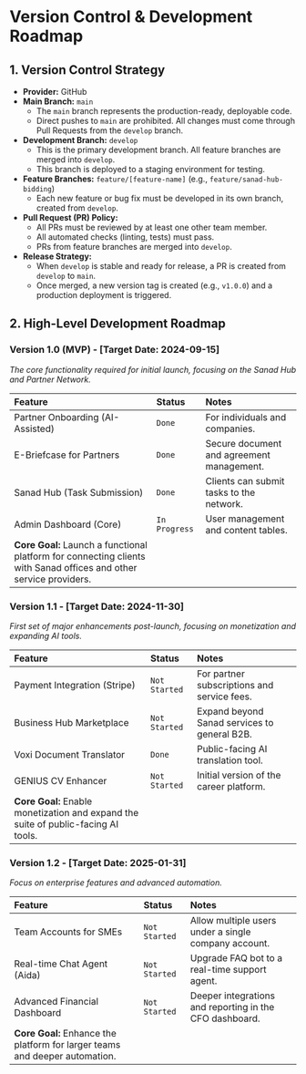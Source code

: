 
# Version Control & Development Roadmap

## 1. Version Control Strategy
- **Provider:** GitHub
- **Main Branch:** `main`
  - The `main` branch represents the production-ready, deployable code.
  - Direct pushes to `main` are prohibited. All changes must come through Pull Requests from the `develop` branch.
- **Development Branch:** `develop`
  - This is the primary development branch. All feature branches are merged into `develop`.
  - This branch is deployed to a staging environment for testing.
- **Feature Branches:** `feature/[feature-name]` (e.g., `feature/sanad-hub-bidding`)
  - Each new feature or bug fix must be developed in its own branch, created from `develop`.
- **Pull Request (PR) Policy:**
  - All PRs must be reviewed by at least one other team member.
  - All automated checks (linting, tests) must pass.
  - PRs from feature branches are merged into `develop`.
- **Release Strategy:**
  - When `develop` is stable and ready for release, a PR is created from `develop` to `main`.
  - Once merged, a new version tag is created (e.g., `v1.0.0`) and a production deployment is triggered.

## 2. High-Level Development Roadmap

### Version 1.0 (MVP) - [Target Date: 2024-09-15]
*The core functionality required for initial launch, focusing on the Sanad Hub and Partner Network.*

| Feature                     | Status      | Notes                               |
| :-------------------------- | :---------- | :---------------------------------- |
| Partner Onboarding (AI-Assisted) | `Done`      | For individuals and companies.      |
| E-Briefcase for Partners    | `Done`      | Secure document and agreement management. |
| Sanad Hub (Task Submission) | `Done`      | Clients can submit tasks to the network. |
| Admin Dashboard (Core)      | `In Progress` | User management and content tables. |
| **Core Goal:** Launch a functional platform for connecting clients with Sanad offices and other service providers. |

### Version 1.1 - [Target Date: 2024-11-30]
*First set of major enhancements post-launch, focusing on monetization and expanding AI tools.*

| Feature                     | Status      | Notes                               |
| :-------------------------- | :---------- | :---------------------------------- |
| Payment Integration (Stripe)| `Not Started` | For partner subscriptions and service fees. |
| Business Hub Marketplace    | `Not Started` | Expand beyond Sanad services to general B2B. |
| Voxi Document Translator    | `Done`      | Public-facing AI translation tool.  |
| GENIUS CV Enhancer          | `Not Started` | Initial version of the career platform. |
| **Core Goal:** Enable monetization and expand the suite of public-facing AI tools. |

### Version 1.2 - [Target Date: 2025-01-31]
*Focus on enterprise features and advanced automation.*

| Feature                     | Status      | Notes                               |
| :-------------------------- | :---------- | :---------------------------------- |
| Team Accounts for SMEs      | `Not Started` | Allow multiple users under a single company account. |
| Real-time Chat Agent (Aida) | `Not Started` | Upgrade FAQ bot to a real-time support agent. |
| Advanced Financial Dashboard | `Not Started` | Deeper integrations and reporting in the CFO dashboard. |
| **Core Goal:** Enhance the platform for larger teams and deeper automation. |
